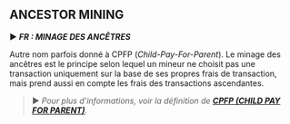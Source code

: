 ## ANCESTOR MINING

► ***FR : MINAGE DES ANCÊTRES***

Autre nom parfois donné à CPFP (*Child-Pay-For-Parent*). Le minage des ancêtres est le principe selon lequel un mineur ne choisit pas une transaction uniquement sur la base de ses propres frais de transaction, mais prend aussi en compte les frais des transactions ascendantes.

> ► *Pour plus d'informations, voir la définition de [**CPFP (CHILD PAY FOR PARENT)**](/dictionnaire/C.md#cpfp-child-pay-for-parent).*

